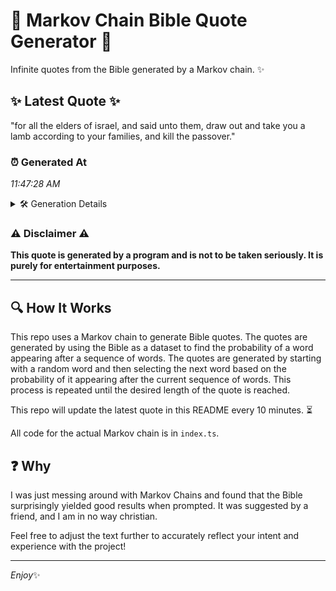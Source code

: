 # 📖 Markov Chain Bible Quote Generator 📖

Infinite quotes from the Bible generated by a Markov chain. ✨

## ✨ Latest Quote ✨
"for all the elders of israel, and said unto them, draw out and take you a lamb according to your families, and kill the passover."

### ⏰ Generated At
*11:47:28 AM*

<details>
    <summary>🛠️ Generation Details</summary>
    <p>
        <strong>🌱 Seed:</strong> for<br>
        <strong>🔄 Iterations:</strong> 24<br>
        <strong>📜 Context History:</strong><br>[ for ]: all<br>[ for, all ]: the<br>[ for, all, the ]: elders<br>[ for, all, the, elders ]: of<br>[ for, all, the, elders, of ]: israel,<br>[ for, all, the, elders, of, israel, ]: and<br>[ all, the, elders, of, israel,, and ]: said<br>[ the, elders, of, israel,, and, said ]: unto<br>[ elders, of, israel,, and, said, unto ]: them,<br>[ of, israel,, and, said, unto, them, ]: draw<br>[ israel,, and, said, unto, them,, draw ]: out<br>[ and, said, unto, them,, draw, out ]: and<br>[ said, unto, them,, draw, out, and ]: take<br>[ unto, them,, draw, out, and, take ]: you<br>[ them,, draw, out, and, take, you ]: a<br>[ draw, out, and, take, you, a ]: lamb<br>[ out, and, take, you, a, lamb ]: according<br>[ and, take, you, a, lamb, according ]: to<br>[ take, you, a, lamb, according, to ]: your<br>[ you, a, lamb, according, to, your ]: families,<br>[ a, lamb, according, to, your, families, ]: and<br>[ lamb, according, to, your, families,, and ]: kill<br>[ according, to, your, families,, and, kill ]: the<br>[ to, your, families,, and, kill, the ]: passover.<br>
    </p>
</details>

### ⚠️ Disclaimer ⚠️
**This quote is generated by a program and is not to be taken seriously. It is purely for entertainment purposes.**

---

## 🔍 How It Works

This repo uses a Markov chain to generate Bible quotes. The quotes are generated by using the Bible as a dataset to find the probability of a word appearing after a sequence of words. The quotes are generated by starting with a random word and then selecting the next word based on the probability of it appearing after the current sequence of words. This process is repeated until the desired length of the quote is reached.

This repo will update the latest quote in this README every 10 minutes. ⏳

All code for the actual Markov chain is in `index.ts`.

## ❓ Why

I was just messing around with Markov Chains and found that the Bible surprisingly yielded good results when prompted. 
It was suggested by a friend, and I am in no way christian.

Feel free to adjust the text further to accurately reflect your intent and experience with the project!

---

*Enjoy*✨
